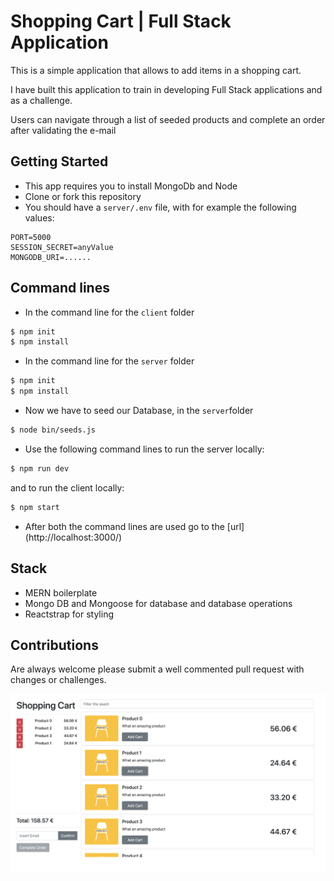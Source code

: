 # Shopping Cart | Full Stack Application
This is a simple application that allows to add items in a shopping cart.

I have built this application to train in developing Full Stack applications and as a challenge.

Users can navigate through a list of seeded products and complete an order after validating the e-mail
## Getting Started
- This app requires you to install MongoDb and Node
- Clone or fork this repository
- You should have a `server/.env` file, with for example the following values:
```
PORT=5000
SESSION_SECRET=anyValue
MONGODB_URI=......

```
## Command lines
- In the command line for the `client` folder

```sh
$ npm init
$ npm install
```
- In the command line for the `server` folder

```sh
$ npm init
$ npm install
```
- Now we have to seed our Database, in the `server`folder
```sh
$ node bin/seeds.js
```

- Use the following command lines to run the server locally:
```sh
$ npm run dev
```
and to run the client locally:
```sh
$ npm start
```
- After both the command lines are used go to the [url] (http://localhost:3000/)

## Stack
- MERN boilerplate
- Mongo DB and Mongoose for database and database operations
- Reactstrap for styling

## Contributions
Are always welcome please submit a well commented pull request with changes or challenges.

<img src='/screenshot.png'>
